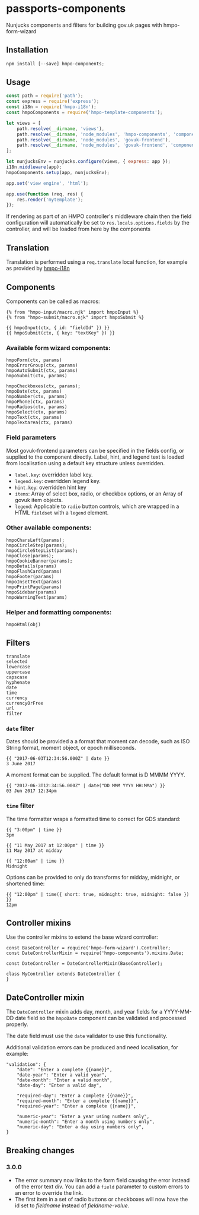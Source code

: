 # passports-components
Nunjucks components and filters for building gov.uk pages with hmpo-form-wizard

## Installation

```javascript
npm install [--save] hmpo-components;
```

## Usage

```javascript
const path = require('path');
const express = require('express');
const i18n = require('hmpo-i18n');
const hmpoComponents = require('hmpo-template-components');

let views = [
    path.resolve(__dirname, 'views'),
    path.resolve(__dirname, 'node_modules', 'hmpo-components', 'components'),
    path.resolve(__dirname, 'node_modules', 'govuk-frontend'),
    path.resolve(__dirname, 'node_modules', 'govuk-frontend', 'components')
];

let nunjucksEnv = nunjucks.configure(views, { express: app });
i18n.middleware(app);
hmpoComponents.setup(app, nunjucksEnv);

app.set('view engine', 'html');

app.use(function (req, res) {
    res.render('mytemplate');
});
```

If rendering as part of an HMPO controller's middleware chain then the field configuration will automatically be set to `res.locals.options.fields` by the controller, and will be loaded from here by the components

## Translation

Translation is performed using a `req.translate` local function, for example as provided by [hmpo-i18n](https://npmjs.com/package/hmpo-i18n)

## Components

Components can be called as macros:
```
{% from "hmpo-input/macro.njk" import hmpoInput %}
{% from "hmpo-submit/macro.njk" import hmpoSubmit %}

{{ hmpoInput(ctx, { id: "fieldId" }) }}
{{ hmpoSubmit(ctx, { key: "textKey" }) }}
```

### Available form wizard components:
```
hmpoForm(ctx, params)
hmpoErrorGroup(ctx, params)
hmpoAutoSubmit(ctx, params)
hmpoSubmit(ctx, params)

hmpoCheckboxes(ctx, params);
hmpoDate(ctx, params)
hmpoNumber(ctx, params)
hmpoPhone(ctx, params)
hmpoRadios(ctx, params)
hmpoSelect(ctx, params)
hmpoText(ctx, params)
hmpoTextarea(ctx, params)
```

### Field parameters
Most govuk-frontend parameters can be specified in the fields config, or supplied to the component directly.
Label, hint, and legend text is loaded from localisation using a default key structure unless overridden.

- `label.key`: overridden label key.
- `legend.key`: overridden legend key.
- `hint.key`: overridden hint key
- `items`: Array of select box, radio, or checkbox options, or an Array of govuk item objects.
- `legend`: Applicable to `radio` button controls, which are wrapped in a HTML `fieldset` with a `legend` element.

### Other available components:
```
hmpoCharsLeft(params);
hmpoCircleStep(params);
hmpoCircleStepList(params);
hmpoClose(params);
hmpoCookieBanner(params);
hmpoDetails(params)
hmpoFlashCard(params)
hmpoFooter(params)
hmpoInsetText(params)
hmpoPrintPage(params)
hmpoSidebar(params)
hmpoWarningText(params)
```

### Helper and formatting components:
```
hmpoHtml(obj)
```

## Filters

```
translate
selected
lowercase
uppercase
capscase
hyphenate
date
time
currency
currencyOrFree
url
filter
```

### `date` filter

Dates should be provided a a format that moment can decode, such as ISO String format, moment object, or epoch milliseconds.
```
{{ "2017-06-03T12:34:56.000Z" | date }}
3 June 2017
```

A moment format can be supplied. The default format is D MMMM YYYY.
```
{{ "2017-06-3T12:34:56.000Z" | date("DD MMM YYYY HH:MMa") }}
03 Jun 2017 12:34pm
```

### `time` filter

The time formatter wraps a formatted time to correct for GDS standard:
```
{{ "3:00pm" | time }}
3pm

{{ "11 May 2017 at 12:00pm" | time }}
11 May 2017 at midday

{{ "12:00am" | time }}
Midnight
```

Options can be provided to only do transforms for midday, midnight, or shortened time:
```
{{ "12:00pm" | time({ short: true, midnight: true, midnight: false }) }}
12pm
```

## Controller mixins

Use the controller mixins to extend the base wizard controller:
```
const BaseController = require('hmpo-form-wizard').Controller;
const DateControllerMixin = require('hmpo-components').mixins.Date;

const DateController = DateControllerMixin(BaseController);

class MyController extends DateController {    
}
```

## DateController mixin

The `DateController` mixin adds day, month, and year fields for a YYYY-MM-DD date field so the `hmpoDate` component can be validated and processed properly.

The date field must use the `date` validator to use this functionality.

Additional validation errors can be produced and need localisation, for example:

```
"validation": {
    "date": "Enter a complete {{name}}",
    "date-year": "Enter a valid year",
    "date-month": "Enter a valid month",
    "date-day": "Enter a valid day",

    "required-day": "Enter a complete {{name}}",
    "required-month": "Enter a complete {{name}}",
    "required-year": "Enter a complete {{name}}",

    "numeric-year": "Enter a year using numbers only",
    "numeric-month": "Enter a month using numbers only",
    "numeric-day": "Enter a day using numbers only",
}
```

## Breaking changes

### 3.0.0

- The error summary now links to the form field causing the error instead of the error text div. You can add a `field` parameter to custom errors to an error to override the link.
- The first item in a set of radio buttons or checkboxes will now have the id set to _fieldname_ instead of _fieldname_-_value_.

